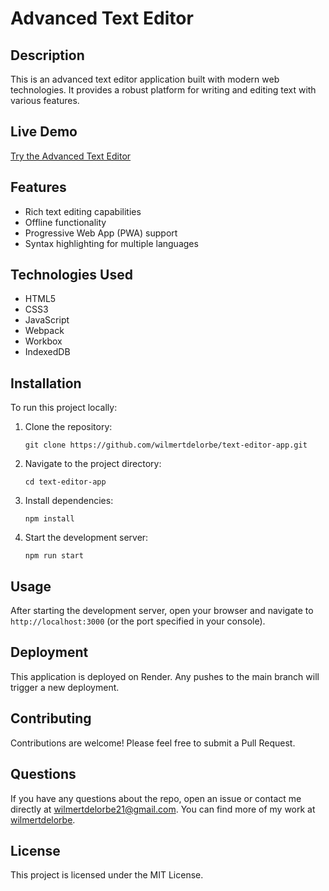 # Advanced Text Editor

## Description
This is an advanced text editor application built with modern web technologies. It provides a robust platform for writing and editing text with various features.

## Live Demo
[Try the Advanced Text Editor](https://text-editor-app-kwa4.onrender.com)

## Features
- Rich text editing capabilities
- Offline functionality
- Progressive Web App (PWA) support
- Syntax highlighting for multiple languages

## Technologies Used
- HTML5
- CSS3
- JavaScript
- Webpack
- Workbox
- IndexedDB

## Installation
To run this project locally:

1. Clone the repository:
   ```
   git clone https://github.com/wilmertdelorbe/text-editor-app.git
   ```
2. Navigate to the project directory:
   ```
   cd text-editor-app
   ```
3. Install dependencies:
   ```
   npm install
   ```
4. Start the development server:
   ```
   npm run start
   ```

## Usage
After starting the development server, open your browser and navigate to `http://localhost:3000` (or the port specified in your console).

## Deployment
This application is deployed on Render. Any pushes to the main branch will trigger a new deployment.

## Contributing
Contributions are welcome! Please feel free to submit a Pull Request.

## Questions
If you have any questions about the repo, open an issue or contact me directly at wilmertdelorbe21@gmail.com. You can find more of my work at [wilmertdelorbe](https://github.com/wilmertdelorbe).

## License
This project is licensed under the MIT License.